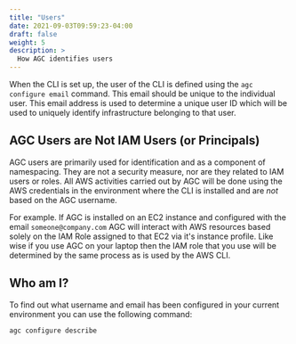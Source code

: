 ```yaml
---
title: "Users"
date: 2021-09-03T09:59:23-04:00
draft: false
weight: 5
description: >
  How AGC identifies users
---
```


When the CLI is set up, the user of the CLI is defined using the `agc configure email` command. This email should be 
unique to the individual user. This email address is used to determine a unique user ID which will be used to uniquely
identify infrastructure belonging to that user.

## AGC Users are Not IAM Users (or Principals) 
AGC users are primarily used for identification and as a component of namespacing. They are not a security measure, nor 
are they related to IAM users or roles. All AWS activities carried out by AGC will be done using the AWS credentials in
the environment where the CLI is installed and are *not* based on the AGC username.

For example. If AGC is installed on an EC2 instance and configured with the email `someone@company.com` AGC will interact
with AWS resources based solely on the IAM Role assigned to that EC2 via it's instance profile. Like wise if you use AGC
on your laptop then the IAM role that you use will be determined by the same process as is used by the AWS CLI.

## Who am I?

To find out what username and email has been configured in your current environment you can use the following command:
```shell
agc configure describe
```